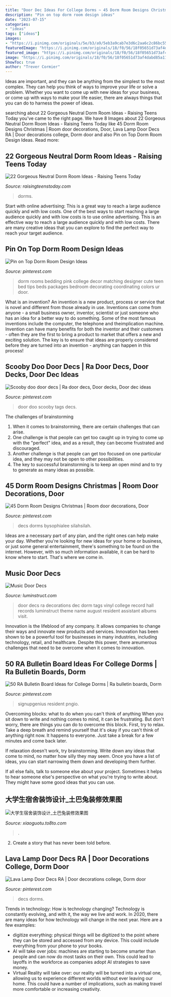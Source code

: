 ```yaml
---
title: "Door Dec Ideas For College Dorms ~ 45 Dorm Room Designs Christmas"
description: "Pin on top dorm room design ideas"
date: "2023-07-15"
categories:
- "ideas"
tags: ["ideas"]
images:
- "https://i.pinimg.com/originals/5e/b3/a9/5eb3a9cab7e3d6c2aa6c2c86bc557b2b.jpg"
featuredImage: "https://i.pinimg.com/originals/18/f0/56/18f05651d73af4dabd85a11a4c3e5c61.jpg"
featured_image: "https://i.pinimg.com/originals/18/f0/56/18f05651d73af4dabd85a11a4c3e5c61.jpg"
image: "https://i.pinimg.com/originals/18/f0/56/18f05651d73af4dabd85a11a4c3e5c61.jpg"
ShowToc: true
author: "Trever Cormier"
---
```



Ideas are important, and they can be anything from the simplest to the most complex. They can help you think of ways to improve your life or solve a problem. Whether you want to come up with new ideas for your business, or come up with ways to make your life easier, there are always things that you can do to harness the power of ideas.

	

		
searching about 22 Gorgeous Neutral Dorm Room Ideas - Raising Teens Today you've came to the right page. We have 8 Images about 22 Gorgeous Neutral Dorm Room Ideas - Raising Teens Today like 45 Dorm Room Designs Christmas | Room door decorations, Door, Lava Lamp Door Decs RA | Door decorations college, Dorm door and also Pin on Top Dorm Room Design Ideas. Read more:
		
    
## 22 Gorgeous Neutral Dorm Room Ideas - Raising Teens Today

<img loading=lazy src="https://i1.wp.com/raisingteenstoday.com/wp-content/uploads/2019/06/Neutral-dorms-22.jpg?resize=600%2C800&amp;ssl=1" onerror="this.onerror=null;this.src='https://tse4.mm.bing.net/th?id=OIP.sX-Xila6YLDex4s7L3POFQHaJ4&amp;pid=15.1';" alt="22 Gorgeous Neutral Dorm Room Ideas - Raising Teens Today">

_Source: raisingteenstoday.com_

>dorms. 

	

Start with online advertising: This is a great way to reach a large audience quickly and with low costs.
One of the best ways to start reaching a large audience quickly and with low costs is to use online advertising. This is an effective way to reach a large audience quickly and with low costs. There are many creative ideas that you can explore to find the perfect way to reach your target audience.

    
## Pin On Top Dorm Room Design Ideas

<img loading=lazy src="https://i.pinimg.com/originals/5e/b3/a9/5eb3a9cab7e3d6c2aa6c2c86bc557b2b.jpg" onerror="this.onerror=null;this.src='https://tse1.mm.bing.net/th?id=OIP.ApmJk86E-hybQ0saBc1F7AHaE8&amp;pid=15.1';" alt="Pin on Top Dorm Room Design Ideas">

_Source: pinterest.com_

>dorm rooms bedding pink college decor matching designer cute teen bed tips beds packages bedroom decorating coordinating colors ur door. 

	

What is an invention?
An invention is a new product, process or service that is novel and different from those already in use. Inventions can come from anyone - a small business owner, inventor, scientist or just someone who has an idea for a better way to do something. Some of the most famous inventions include the computer, the telephone and theimplication machine. 
Invention can have many benefits for both the inventor and their customers - often they are the first to bring a product to market that offers a new and exciting solution. The key is to ensure that ideas are properly considered before they are turned into an invention - anything can happen in this process!

    
## Scooby Doo Door Decs | Ra Door Decs, Door Decks, Door Dec Ideas

<img loading=lazy src="https://i.pinimg.com/736x/02/eb/d1/02ebd15e94b9096772f8390c4e1709ca--scooby-doo-door-decs-ra-door-tags.jpg" onerror="this.onerror=null;this.src='https://tse3.mm.bing.net/th?id=OIP.j_e9Gbgn9JmSvFirq58jpQHaJ3&amp;pid=15.1';" alt="Scooby doo door decs | Ra door decs, Door decks, Door dec ideas">

_Source: pinterest.com_

>door doo scooby tags decs. 

	

The challenges of brainstorming
1. When it comes to brainstorming, there are certain challenges that can arise.
2. One challenge is that people can get too caught up in trying to come up with the "perfect" idea, and as a result, they can become frustrated and discouraged.
3. Another challenge is that people can get too focused on one particular idea, and they may not be open to other possibilities.
4. The key to successful brainstorming is to keep an open mind and to try to generate as many ideas as possible.

    
## 45 Dorm Room Designs Christmas | Room Door Decorations, Door

<img loading=lazy src="https://i.pinimg.com/originals/75/2f/bf/752fbf17757126236971b373eafaf29d.jpg" onerror="this.onerror=null;this.src='https://tse1.mm.bing.net/th?id=OIP.lPHORLnV10X66OgRZ6m7pQHaNK&amp;pid=15.1';" alt="45 Dorm Room Designs Christmas | Room door decorations, Door">

_Source: pinterest.com_

>decs dorms bysophialee silahsilah. 

	

Ideas are a necessary part of any plan, and the right ones can help make your day. Whether you're looking for new ideas for your home or business, or just some general entertainment, there's something to be found on the internet. However, with so much information available, it can be hard to know where to start. That's where we come in.

    
## Music Door Decs

<img loading=lazy src="http://www.luminstruct.com/uploads/2/5/5/3/25536325/68a99390dc5d73530ca7d129d4c9efa6_2_orig.jpg" onerror="this.onerror=null;this.src='https://tse4.mm.bing.net/th?id=OIP._E_503isF8mJcTvwQwIsaAAAAA&amp;pid=15.1';" alt="Music Door Decs">

_Source: luminstruct.com_

>door decs ra decorations dec dorm tags vinyl college record hall records luminstruct theme name august resident assistant albums visit. 

	

Innovation is the lifeblood of any company. It allows companies to change their ways and innovate new products and services. Innovation has been shown to be a powerful tool for businesses in many industries, including technology, retail, and healthcare. Despite this power, there areumerous challenges that need to be overcome when it comes to innovation.

    
## 50 RA Bulletin Board Ideas For College Dorms | Ra Bulletin Boards, Dorm

<img loading=lazy src="https://i.pinimg.com/originals/69/ca/01/69ca019033223f3fb88428cb73e60e14.png" onerror="this.onerror=null;this.src='https://tse2.mm.bing.net/th?id=OIP.rqe2e6p5PwYxF5k6rxxfkAHaD4&amp;pid=15.1';" alt="50 RA Bulletin Board Ideas for College Dorms | Ra bulletin boards, Dorm">

_Source: pinterest.com_

>signupgenius resident pngio. 

	

Overcoming blocks: what to do when you can't think of anything
When you sit down to write and nothing comes to mind, it can be frustrating. But don't worry, there are things you can do to overcome this block.
First, try to relax. Take a deep breath and remind yourself that it's okay if you can't think of anything right now. It happens to everyone. Just take a break for a few minutes and come back later.

If relaxation doesn't work, try brainstorming. Write down any ideas that come to mind, no matter how silly they may seem. Once you have a list of ideas, you can start narrowing them down and developing them further.

If all else fails, talk to someone else about your project. Sometimes it helps to hear someone else's perspective on what you're trying to write about. They might have some good ideas that you can use.

    
## 大学生宿舍装饰设计_土巴兔装修效果图

<img loading=lazy src="http://pic.to8to.com/case/1404/17/20140417_5ad8f315527e7862e6975wz3et5cx7fu.jpg" onerror="this.onerror=null;this.src='https://tse1.mm.bing.net/th?id=OIP.HiQLkTy-dtRcL7U8XnDw5wHaJ4&amp;pid=15.1';" alt="大学生宿舍装饰设计_土巴兔装修效果图">

_Source: xiaoguotu.to8to.com_

>. 

	

2. Create a story that has never been told before.

    
## Lava Lamp Door Decs RA | Door Decorations College, Dorm Door

<img loading=lazy src="https://i.pinimg.com/originals/18/f0/56/18f05651d73af4dabd85a11a4c3e5c61.jpg" onerror="this.onerror=null;this.src='https://tse1.mm.bing.net/th?id=OIP.bM7nexcfw7EC1ZJLBfKS_QHaJ4&amp;pid=15.1';" alt="Lava Lamp Door Decs RA | Door decorations college, Dorm door">

_Source: pinterest.com_

>decs dorms. 

	

Trends in technology: How is technology changing?
Technology is constantly evolving, and with it, the way we live and work. In 2020, there are many ideas for how technology will change in the next year. Here are a few examples: 
- digitize everything: physical things will be digitized to the point where they can be stored and accessed from any device. This could include everything from your phone to your books. 
- AI will take over jobs: machines are starting to become smarter than people and can now do most tasks on their own. This could lead to layoffs in the workforce as companies adopt AI strategies to save money. 
- Virtual Reality will take over: our reality will be turned into a virtual one, allowing us to experience different worlds without ever leaving our home. This could have a number of implications, such as making travel more comfortable or increasing creativity.

